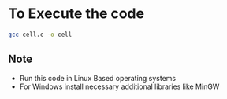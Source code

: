 # To Execute the code
```sh
gcc cell.c -o cell
```
## Note
- Run this code in Linux  Based operating systems
- For Windows install necessary additional libraries like MinGW
